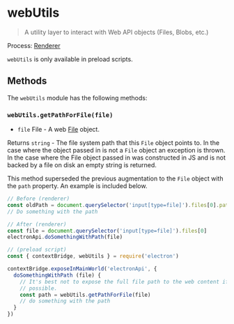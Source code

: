 # webUtils

> A utility layer to interact with Web API objects (Files, Blobs, etc.)

Process: [Renderer](../glossary.md#renderer-process)

`webUtils` is only available in preload scripts.

## Methods

The `webUtils` module has the following methods:

### `webUtils.getPathForFile(file)`

* `file` File - A web [File](https://developer.mozilla.org/en-US/docs/Web/API/File) object.

Returns `string` - The file system path that this `File` object points to. In the case where the object passed in is not a `File` object an exception is thrown. In the case where the File object passed in was constructed in JS and is not backed by a file on disk an empty string is returned.

This method superseded the previous augmentation to the `File` object with the `path` property.  An example is included below.

```js @ts-nocheck
// Before (renderer)
const oldPath = document.querySelector('input[type=file]').files[0].path
// Do something with the path
```

```js @ts-nocheck
// After (renderer)
const file = document.querySelector('input[type=file]').files[0]
electronApi.doSomethingWithPath(file)

// (preload script)
const { contextBridge, webUtils } = require('electron')

contextBridge.exposeInMainWorld('electronApi', {
  doSomethingWithPath (file) {
    // It's best not to expose the full file path to the web content if
    // possible.
    const path = webUtils.getPathForFile(file)
    // do something with the path
  }
})
```
